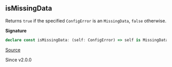 ## isMissingData

Returns `true` if the specified `ConfigError` is an `MissingData`, `false`
otherwise.

**Signature**

```ts
declare const isMissingData: (self: ConfigError) => self is MissingData
```

[Source](https://github.com/Effect-TS/effect/tree/main/packages/effect/src/ConfigError.ts#L224)

Since v2.0.0